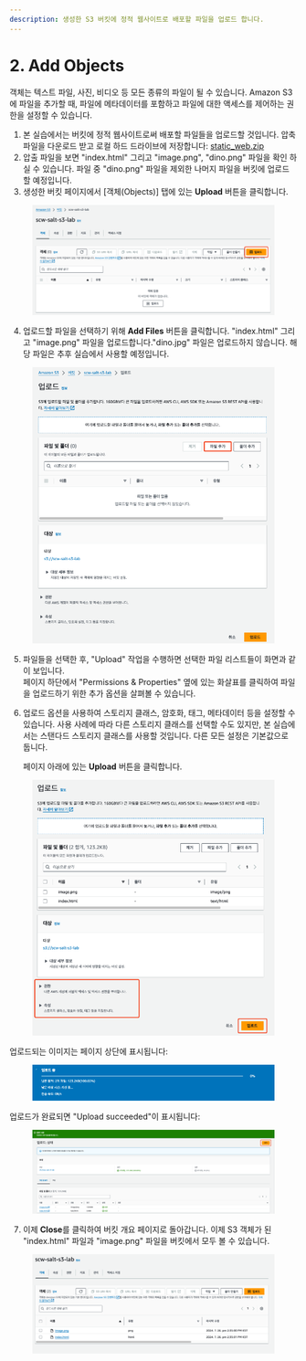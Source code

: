 ```yaml
---
description: 생성한 S3 버킷에 정적 웹사이트로 배포할 파일을 업로드 합니다.
---
```


# 2. Add Objects

객체는 텍스트 파일, 사진, 비디오 등 모든 종류의 파일이 될 수 있습니다. Amazon S3에 파일을 추가할 때, 파일에 메타데이터를 포함하고 파일에 대한 액세스를 제어하는 권한을 설정할 수 있습니다.

1. 본 실습에서는 버킷에 정적 웹사이트로써 배포할 파일들을 업로드할 것입니다. 압축 파일을 다운로드 받고 로컬 하드 드라이브에 저장합니다: [static\_web.zip](https://codnstj.s3.ap-northeast-2.amazonaws.com/static\_web.zip)&#x20;
2. 압출 파일을 보면 "index.html" 그리고 "image.png", "dino.png" 파일을 확인 하실 수 있습니다. 파일 중 "dino.png" 파일을 제외한 나머지 파일을 버킷에 업로드 할 예정입니다.
3. 생성한 버킷 페이지에서 \[객체(Objects)] 탭에 있는 **Upload** 버튼을 클릭합니다.

<figure><img src="../.gitbook/assets/image (6) (1).png" alt=""><figcaption></figcaption></figure>

4. 업로드할 파일을 선택하기 위해 **Add Files** 버튼을 클릭합니다. "index.html" 그리고 "image.png" 파일을 업로드합니다."dino.jpg" 파일은 업로드하지 않습니다. 해당 파일은 추후 실습에서 사용할 예정입니다.

<figure><img src="../.gitbook/assets/image (7).png" alt=""><figcaption></figcaption></figure>

5. 파일들을 선택한 후, "Upload" 작업을 수행하면 선택한 파일 리스트들이 화면과 같이 보입니다.\
   페이지 하단에서 "Permissions & Properties" 옆에 있는 화살표를 클릭하여 파일을 업로드하기 위한 추가 옵션을 살펴볼 수 있습니다.
6.  업로드 옵션을 사용하여 스토리지 클래스, 암호화, 태그, 메타데이터 등을 설정할 수 있습니다. 사용 사례에 따라 다른 스토리지 클래스를 선택할 수도 있지만, 본 실습에서는 스탠다드 스토리지 클래스를 사용할 것입니다. 다른 모든 설정은 기본값으로 둡니다.

    페이지 아래에 있는 **Upload** 버튼을 클릭합니다.

<figure><img src="../.gitbook/assets/image (2) (1).png" alt=""><figcaption></figcaption></figure>

업로드되는 이미지는 페이지 상단에 표시됩니다:

<figure><img src="../.gitbook/assets/image (3) (1).png" alt=""><figcaption></figcaption></figure>

업로드가 완료되면 "Upload succeeded"이 표시됩니다:

<figure><img src="../.gitbook/assets/image (4) (1).png" alt=""><figcaption></figcaption></figure>

7. 이제 **Close**를 클릭하여 버킷 개요 페이지로 돌아갑니다. 이제 S3 객체가 된 "index.html" 파일과 "image.png" 파일을 버킷에서 모두 볼 수 있습니다.

<figure><img src="../.gitbook/assets/image (5) (1).png" alt=""><figcaption></figcaption></figure>

[\
](https://catalog.workshops.aws/general-immersionday/ko-KR/basic-modules/60-s3/s3/2-s3#s3-.)
